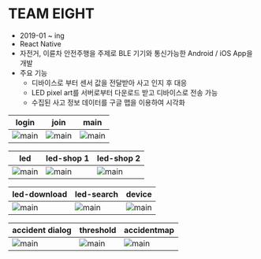 # TEAM EIGHT
- 2019-01 ~ ing
- React Native
- 자전거, 이륜차 안전주행을 주제로 BLE 기기와 통신가능한 Android / iOS App을 개발
- 주요 기능
  - 디바이스로 부터 센서 값을 전달받아 사고 인지 후 대응
  - LED pixel art를 서버로부터 다운로드 받고 디바이스로 전송 가능
  - 수집된 사고 정보 데이터를 구글 맵을 이용하여 시각화

| login | join | main |
| - | - | - |
| ![main](intro/login.jpeg "login")| ![main](intro/join.jpeg "join") | ![main](intro/main.jpeg "main") |


| led | led-shop 1 | led-shop 2 |
| - | - | - |
| ![main](intro/led.jpeg "led")| ![main](intro/ledshop_top.jpeg "ledshop-top") | ![main](intro/ledshop_bottom.jpeg "ledshop-bottom") |

| led-download | led-search | device |
| - | - | - |
| ![main](intro/leddownload.jpeg "led-download")| ![main](intro/search.jpeg "led-search") | ![main](intro/bicycle.jpeg "bicycle") |

| accident dialog | threshold | accidentmap |
| - | - | - |
| ![main](intro/accident.jpeg "accident")| ![main](intro/threshold.jpeg "threshold") | ![main](intro/accidentmap.jpeg "accidentmap") |

